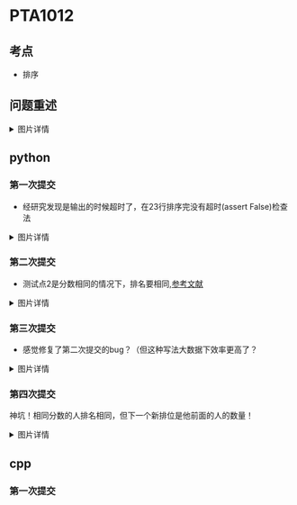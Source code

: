 # PTA1012
## 考点
+ 排序


## 问题重述
<details><summary>图片详情</summary><img src="https://raw.githubusercontent.com/ednow/cloudimg/main/githubio/20210714140648.png" alt="找不到图片(Image not found)" onerror="this.onerror=null;this.src='https://gitee.com/ednow/cloudimg/raw/main/githubio/20210714140648.png';" /></details>

## python
### 第一次提交
+ 经研究发现是输出的时候超时了，在23行排序完没有超时(assert False)检查法

<details><summary>图片详情</summary><img src="https://raw.githubusercontent.com/ednow/cloudimg/main/githubio/20210714153942.png" alt="找不到图片(Image not found)" onerror="this.onerror=null;this.src='https://gitee.com/ednow/cloudimg/raw/main/githubio/20210714153942.png';" /></details>

### 第二次提交
+ 测试点2是分数相同的情况下，排名要相同,[参考文献](https://blog.csdn.net/weixin_43725617/article/details/106353957)

<details><summary>图片详情</summary><img src="https://raw.githubusercontent.com/ednow/cloudimg/main/githubio/20210714154429.png" alt="找不到图片(Image not found)" onerror="this.onerror=null;this.src='https://gitee.com/ednow/cloudimg/raw/main/githubio/20210714154429.png';" /></details>

### 第三次提交
+ 感觉修复了第二次提交的bug？（但这种写法大数据下效率更高了？

<details><summary>图片详情</summary><img src="https://raw.githubusercontent.com/ednow/cloudimg/main/githubio/20210714171914.png" alt="找不到图片(Image not found)" onerror="this.onerror=null;this.src='https://gitee.com/ednow/cloudimg/raw/main/githubio/20210714171914.png';" /></details>

### 第四次提交
神坑！相同分数的人排名相同，但下一个新排位是他前面的人的数量！

<details><summary>图片详情</summary><img src="https://raw.githubusercontent.com/ednow/cloudimg/main/githubio/20210715013649.png" alt="找不到图片(Image not found)" onerror="this.onerror=null;this.src='https://gitee.com/ednow/cloudimg/raw/main/githubio/20210715013649.png';" /></details>



## cpp


### 第一次提交
